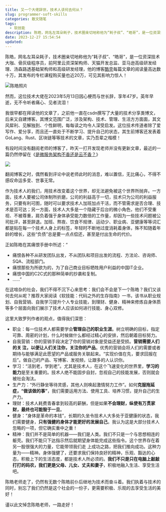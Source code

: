 ```yaml
---
title: 又一个大佬辞世，技术人该何去何从？
slug: programmer-soft-skills
categories: 散文随笔
tags:
  - 软技能
description: 陈皓，网名左耳朵耗子，技术圈亲切地称他为“耗子叔”、“皓哥”，是一位资深技术大咖、骨灰级程序员，前阿里云资深架构师、天猫开发总监、亚马逊高级研发经理、汤森路透基础架构师和高级研发经理，他的博客酷壳每篇文章的阅读量高达数十万，其发布的专栏课程购买量也近20万，可见其影响力惊人！然而，这位技术大佬在2023年5月13日因心梗而与世长辞，享年47岁。英年早逝，无不令听者痛心、见者流泪！我很早都在拜读他的文章了，其博文范围广泛，涉及架构、技术、管理、生活方方面面，其文风犀利、见解独到、个性鲜明，每每读之均令人深受启发。这位技术传道者除了爱写作、爱分享，而且还一直处于不断学习、提升自己的状态，其生前博客还发表着GoLang、Rust、区块链等等技术的文章，实乃吾辈之楷模！
date: 2023-12-27 15:54:54
updated: 
---
```


陈皓，网名左耳朵耗子，技术圈亲切地称他为“耗子叔”、“皓哥”，是一位资深技术大咖、骨灰级程序员，前阿里云资深架构师、天猫开发总监、亚马逊高级研发经理、汤森路透基础架构师和高级研发经理，他的博客[酷壳](https://coolshell.cn)每篇文章的阅读量高达数十万，其发布的专栏课程购买量也近20万，可见其影响力惊人！

![陈皓照片](/images/essay/chenhao.png)

然而，这位技术大佬在2023年5月13日因心梗而与世长辞，享年47岁。英年早逝，无不令听者痛心、见者流泪！

我很早都在拜读他的文章了，之前他一直在csdn撰写了大量的技术分享类博文，后来又自建博客。其博文范围广泛，涉及架构、技术、管理、生活方方面面，其文风犀利、见解独到、个性鲜明，每每读之均令人深受启发。这位技术传道者除了爱写作、爱分享，而且还一直处于不断学习、提升自己的状态，其生前博客还发表着GoLang、Rust、区块链等等技术的文章，实乃吾辈之楷模！

有段时间没有翻阅老师的博客了，昨天一打开发现老师并没有更新文章，最近的一篇仍然停留在《[是微服务架构不香还是云不香？](https://coolshell.cn/articles/22422.html)》

![](/images/essay/chenhao-last-article.png)

翻阅博客之时，偶然看到评论中说老师此时的消息，难以置信，无比痛心，不得不感叹命运多变、世事无常。

作为技术人的我们，用技术改变着这个世界，却无法避免被这个世界所抛弃。一方面，技术人要被公司体制所折磨，公司的利益高于一切，技术只为公司的利益服务，只要有利可图，随时可以要求技术人加班加点干活，而不管需求是否合理、技术是否可达；另一方面，技术人大多是一个隐藏于后台的微小角色，他们不受重视、不被尊重，肩负着强于身体承受能力数倍的工作量，却因为一些技术问题被公司批评，甚至辞退。加班、熬夜、饮食不规律、运动少、职业病、亚健康等等词汇都是贴在每一个技术人身上的标签，年轻时不断地过度消耗着身体，殊不知随着年龄的增长，这些“负债”总是要一点点偿还，甚至是付出生命的代价。

正如陈皓在其痛恨手册中所述：“
- 痛恨各种不从研发团队出发，不从团队和项目出发的流程、方法论、咨询师、SQA、流程部门。
- 痛恨那些为所欲为的，为了自己商业目标牺牲用户利益的中国IT企业。
- 痛恨中国的C2C式的那种简单的抄袭和复制。
- ……”

在这喧杂的社会，我们不得不沉下心来思考：我们会不会是下一个陈皓？我们又该何去何从呢？推荐大家阅读《软技能：代码之外的生存指南》一书，该书从职业规划、自我营销、自我学习提升个人专业技能，到理财、健身、精神来修炼自身体质等多个层面向我们展示了技术人应该如何进行技能、身心双修。

这里大致罗列作者的观点，值得我们深思：

- 职业：每一位技术人都需要学会**管理自己的职业生涯**。树立明确的目标，指定可靠、周密的计划，什么时候做什么都经过精心的安排，然后朝着目标努力。
- 自我营销：你的营销手段决定了你的营销对象是受益还是受损。**营销需要人们的关 注，以便让人们关注你，关注你的产品**。优秀的营销会将人们的需要或者期待与能够满足此愿望的产品或服务关联起来。“实现价值在先，要求回报在后”。做自己的产品、写博客、发视频，让跟多的人认识你。
- 学习：“活到老，学到老”。尤其是技术人，在这个飞速变化的世界里，**学习的能力**是至关重要的。技术人绝不能固步自封，忽视自己的技能发展，否则就会被社会淘汰。
- 生产力：“外行静坐等待灵感，其他人则唤起激情努力工作”。如何**克服拖延症，“做该做的事”**，我们需要运用方法、使用工具、培养习惯，提升自己的生产力。
- 理财：技术人耗费青春拿到较高的薪酬，但是如果**不会理财，纵使有万贯家财，最终也可能毁于一旦**。
- 健身：“身体是革命的本钱”，长期的久坐令技术人大多处于亚健康的状态，我们需要健身，**只有强健的身体才能更好的发展自己**。我认为这是大部分技术人忽略的一项，但它确实重中之重！
- 精神：我们并不是简单的机器——我们是人类。我们不只是一个与思想相连的躯壳。我们不能只下达指示然后就期望身体能完成这些指令。这个世界存在着另一股很强大的力量，它能带领我们走 上成功之路，把我们推向成功。这种力量为——精神。身体强健了，还要求我们保持良好的精神，乐观、豁达的心态，积极上下的生活态度，都是技术人所必须的。**我们不只是只在电脑上敲敲打打的码农，我们更是父母、儿女、丈夫和妻子**，积极地融入生活、享受生活吧。

陈皓老师走了，仍然有无数个陈皓前仆后继地为技术而奋斗着。我们执着与技术的同时，别忘了我们仍然是这个社会的一份子，更需要积极、乐观的去享受生活的美好！

谨以此文悼念陈皓老师，一路走好！